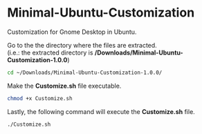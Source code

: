 # Minimal-Ubuntu-Customization
Customization for Gnome Desktop in Ubuntu.


Go to the the directory where the files are extracted.<br />
(i.e.: the extracted directory is **/Downloads/Minimal-Ubuntu-Customization-1.0.0**)
```sh
cd ~/Downloads/Minimal-Ubuntu-Customization-1.0.0/
```
Make the **Customize.sh** file executable.
```sh
chmod +x Customize.sh
```
Lastly, the following command will execute the **Customize.sh** file.
```sh
./Customize.sh
```
